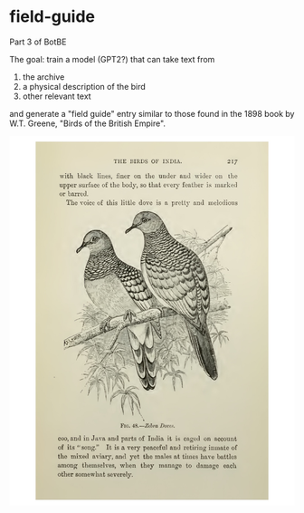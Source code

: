 # field-guide
Part 3 of BotBE

The goal: train a model (GPT2?) that can take text from 
1. the archive
2. a physical description of the bird
3. other relevant text

and generate a "field guide" entry similar to those found in the 1898 book by W.T. Greene, "Birds of the British Empire".

![Image of pigeons](https://github.com/jamescoupe/field-guide/blob/main/pigeons_illustration.jpg?raw=true)


